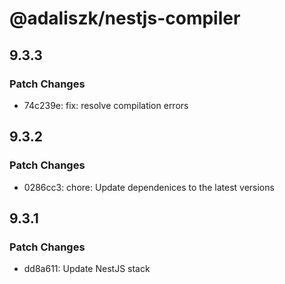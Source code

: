 # @adaliszk/nestjs-compiler

## 9.3.3

### Patch Changes

- 74c239e: fix: resolve compilation errors

## 9.3.2

### Patch Changes

- 0286cc3: chore: Update dependenices to the latest versions

## 9.3.1

### Patch Changes

- dd8a611: Update NestJS stack
